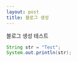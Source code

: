 ```yaml
---
layout: post
title: 블로그 생성
---
```


블로그 생성 테스트

```java
String str = "Test";
System.out.println(str);
```
